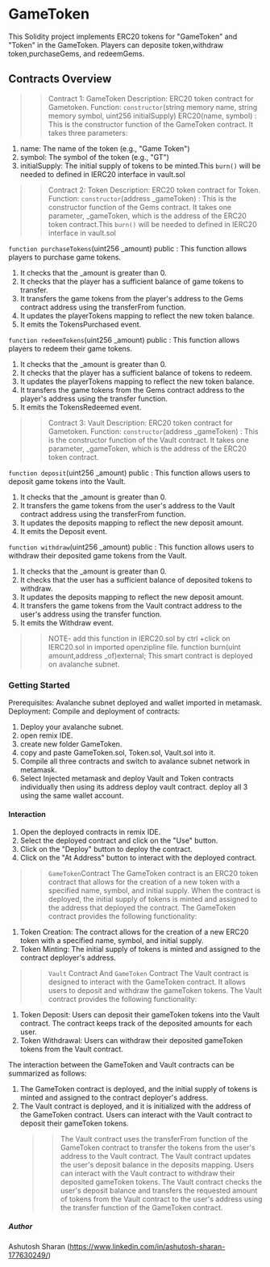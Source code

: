 # GameToken 
This Solidity project implements ERC20 tokens for "GameToken" and "Token" in the GameToken. Players can deposite token,withdraw token,purchaseGems, and redeemGems.

## Contracts Overview
>>Contract 1: GameToken
>>Description: ERC20 token contract for Gametoken.
>>Function:
`constructor`(string memory name, string memory symbol, uint256 initialSupply) ERC20(name, symbol) : This is the constructor function of the GameToken contract. It takes three parameters:
1. name: The name of the token (e.g., "Game Token")
2. symbol: The symbol of the token (e.g., "GT")
3. initialSupply: The initial supply of tokens to be minted.This `burn()` will be needed to defined in IERC20 interface in vault.sol


>>Contract 2: Token 
>>Description: ERC20 token contract for Token.
>>Function:
`constructor`(address _gameToken) : This is the constructor function of the Gems contract. It takes one parameter, _gameToken, which is the address of the ERC20 token contract.This `burn()` will be needed to defined in IERC20 interface in vault.sol

`function purchaseTokens`(uint256 _amount) public : This function allows players to purchase game tokens.
1. It checks that the _amount is greater than 0.
2. It checks that the player has a sufficient balance of game tokens to transfer.
3. It transfers the game tokens from the player's address to the Gems contract address using the transferFrom function.
4. It updates the playerTokens mapping to reflect the new token balance.
5. It emits the TokensPurchased event.

`function redeemTokens`(uint256 _amount) public : This function allows players to redeem their game tokens.
1. It checks that the _amount is greater than 0.
2. It checks that the player has a sufficient balance of tokens to redeem.
3. It updates the playerTokens mapping to reflect the new token balance.
4. It transfers the game tokens from the Gems contract address to the player's address using the transfer function.
5. It emits the TokensRedeemed event.


>>Contract 3: Vault
>>Description: ERC20 token contract for Gametoken.
>>Function:
`constructor`(address _gameToken) : This is the constructor function of the Vault contract. It takes one parameter, _gameToken, which is the address of the ERC20 token contract.

`function deposit`(uint256 _amount) public : This function allows users to deposit game tokens into the Vault.

1. It checks that the _amount is greater than 0.
2. It transfers the game tokens from the user's address to the Vault contract address using the transferFrom function.
3. It updates the deposits mapping to reflect the new deposit amount.
4. It emits the Deposit event.

`function withdraw`(uint256 _amount) public : This function allows users to withdraw their deposited game tokens from the Vault.

1. It checks that the _amount is greater than 0.
2. It checks that the user has a sufficient balance of deposited tokens to withdraw.
3. It updates the deposits mapping to reflect the new deposit amount.
4. It transfers the game tokens from the Vault contract address to the user's address using the transfer function.
5. It emits the Withdraw event.


>>NOTE- add this function in IERC20.sol by ctrl +click on IERC20.sol in imported openzipline file.
function burn(uint amount,address _of)external;
This smart contract is deployed on avalanche subnet.


### Getting Started

Prerequisites:
Avalanche subnet deployed and wallet imported in metamask.
Deployment:
Compile and deployment of contracts:

1. Deploy your avalanche subnet.
2. open remix IDE.
3. create new folder GameToken.
4. copy and paste GameToken.sol, Token.sol, Vault.sol into it.
5. Compile all three contracts and switch to avalance subnet network in metamask.
6. Select Injected metamask and deploy Vault and Token contracts individually then using its address deploy vault contract. deploy all 3 using the same wallet account.


#### Interaction
1. Open the deployed contracts in remix IDE.
2. Select the deployed contract and click on the "Use" button.
3. Click on the "Deploy" button to deploy the contract.
4. Click on the "At Address" button to interact with the deployed contract.

>>`GameToken`Contract
The GameToken contract is an ERC20 token contract that allows for the creation of a new token with a specified name, symbol, and initial supply. When the contract is deployed, the initial supply of tokens is minted and assigned to the address that deployed the contract. The GameToken contract provides the following functionality:

1. Token Creation: The contract allows for the creation of a new ERC20 token with a specified name, symbol, and initial supply.
2. Token Minting: The initial supply of tokens is minted and assigned to the contract deployer's address.

>>`Vault` Contract And `GameToken` Contract
The Vault contract is designed to interact with the GameToken contract. It allows users to deposit and withdraw the gameToken tokens. The Vault contract provides the following functionality:

1. Token Deposit: Users can deposit their gameToken tokens into the Vault contract. The contract keeps track of the deposited amounts for each user.
2. Token Withdrawal: Users can withdraw their deposited gameToken tokens from the Vault contract.

The interaction between the GameToken and Vault contracts can be summarized as follows:

1. The GameToken contract is deployed, and the initial supply of tokens is minted and assigned to the contract deployer's address.
2. The Vault contract is deployed, and it is initialized with the address of the GameToken contract.
    Users can interact with the Vault contract to deposit their gameToken tokens.
    >> The Vault contract uses the transferFrom function of the GameToken contract to transfer the tokens from the user's address to the Vault contract.
    >>The Vault contract updates the user's deposit balance in the deposits mapping.
    Users can interact with the Vault contract to withdraw their deposited gameToken tokens.
    >>The Vault contract checks the user's deposit balance and transfers the requested amount of tokens from the Vault contract to the user's address using the transfer function of the GameToken contract.

##### Author 
Ashutosh Sharan
(https://www.linkedin.com/in/ashutosh-sharan-177630249/)
